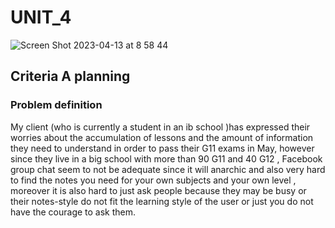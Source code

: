 # UNIT_4
![Screen Shot 2023-04-13 at 8 58 44](https://user-images.githubusercontent.com/112072887/231611426-48d1189e-0f13-4a74-ae50-c36b0177bd73.png)

## Criteria A planning

### Problem definition
My client (who is currently a student in an ib school )has expressed  their worries about the accumulation of lessons and the amount of information they need to understand in order to pass their G11 exams in May, however since they live in a big school with more than 90 G11 and 40 G12 , Facebook group chat seem to not be adequate since it will anarchic and also very hard to find the notes you need for your own subjects and your own level , moreover it is also hard to just ask people  because they may be busy or their notes-style do not fit the learning style of the user or just you do not have the courage to ask them.



